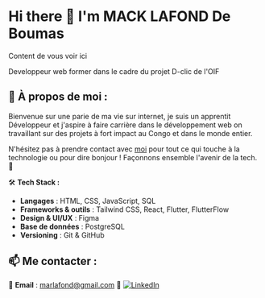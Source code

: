 # Hi there 👋 I'm **MACK LAFOND De Boumas**

Content de vous voir ici

Developpeur web former dans le cadre du projet D-clic de l'OIF

## 🚀 À propos de moi :
Bienvenue sur une parie de ma vie sur internet, je suis un apprentit Développeur et j'aspire à faire carrière dans le développement web on travaillant sur des projets à fort impact au Congo et dans le monde entier.

N'hésitez pas à prendre contact avec [moi](#) pour tout ce qui touche à la technologie ou pour dire bonjour ! Façonnons ensemble l'avenir de la tech. 🌟

🛠 **Tech Stack :** 
- **Langages** : HTML, CSS, JavaScript, SQL
- **Frameworks & outils** : Tailwind CSS, React, Flutter, FlutterFlow
- **Design & UI/UX** : Figma
- **Base de données** : PostgreSQL
- **Versioning** : Git & GitHub

## 📫 Me contacter :
📧 **Email** : marlafond@gmail.com
💼 [![LinkedIn](https://img.shields.io/badge/LinkedIn-blue?style=for-the-badge&logo=linkedin)](https://www.linkedin.com/in/de-boumas-mack-lafond/)  




